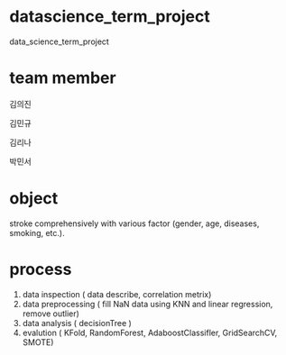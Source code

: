 # datascience_term_project
data_science_term_project

# team member

김의진

김민규

김리나

박민서

# object
stroke comprehensively with various factor (gender, age, diseases, smoking, etc.).

# process

1. data inspection ( data describe, correlation metrix)
2. data preprocessing ( fill NaN data using KNN and linear regression, remove outlier)
3. data analysis ( decisionTree )
4. evalution ( KFold, RandomForest, AdaboostClassifler, GridSearchCV, SMOTE)
